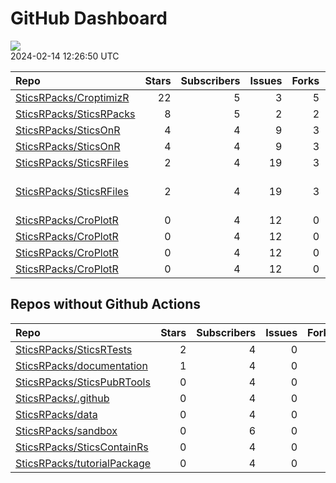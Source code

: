 GitHub Dashboard
================

![](https://github.com/SticsRPacks/status/workflows/Render%20Status/badge.svg)  
2024-02-14 12:26:50 UTC

| Repo                                                                  | Stars | Subscribers | Issues | Forks | Status                                                                                                                                                                                                                                                                                                        | Commit                                                                                                                                                                                                                      |
|:----------------------------------------------------------------------|------:|------------:|-------:|------:|:--------------------------------------------------------------------------------------------------------------------------------------------------------------------------------------------------------------------------------------------------------------------------------------------------------------|:----------------------------------------------------------------------------------------------------------------------------------------------------------------------------------------------------------------------------|
| [SticsRPacks/CroptimizR](https://github.com/SticsRPacks/CroptimizR)   |    22 |           5 |      3 |     5 | [![](https://github.com/SticsRPacks/CroptimizR/workflows/R-CMD-check/badge.svg)](https://github.com/SticsRPacks/CroptimizR/actions/runs/7301924387) [![](https://github.com/SticsRPacks/CroptimizR/workflows/test-coverage/badge.svg)](https://github.com/SticsRPacks/CroptimizR/actions/runs/7301829512)     | <a href="https://github.com/SticsRPacks/CroptimizR/commit/8c387e61cd4ec0a3eb6191d406b0dc66a477b883" title="Update DESCRIPTION and NEWS files for new release">8c387e</a>                                                    |
| [SticsRPacks/SticsRPacks](https://github.com/SticsRPacks/SticsRPacks) |     8 |           5 |      2 |     2 | [![](https://github.com/SticsRPacks/SticsRPacks/workflows/R-CMD-check/badge.svg)](https://github.com/SticsRPacks/SticsRPacks/actions/runs/7582490901)                                                                                                                                                         | <a href="https://github.com/SticsRPacks/SticsRPacks/commit/f552d1a9968011a32dffd164003b5bb2f43ef8eb" title="New release0.5 citation update (#12)">f552d1</a>                                                                |
| [SticsRPacks/SticsOnR](https://github.com/SticsRPacks/SticsOnR)       |     4 |           4 |      9 |     3 | [![](https://github.com/SticsRPacks/SticsOnR/workflows/Update%20CITATION.cff/badge.svg)](https://github.com/SticsRPacks/SticsOnR/actions/runs/5540907600)                                                                                                                                                     | <a href="https://github.com/SticsRPacks/SticsOnR/commit/3a250b188e0b083c2c56a547c5abb23411c73da6" title="Update update-citation-cff.yaml (#7)">3a250b</a>                                                                   |
| [SticsRPacks/SticsOnR](https://github.com/SticsRPacks/SticsOnR)       |     4 |           4 |      9 |     3 | [![](https://github.com/SticsRPacks/SticsOnR/workflows/R-CMD-check/badge.svg)](https://github.com/SticsRPacks/SticsOnR/actions/runs/7555940379) [![](https://github.com/SticsRPacks/SticsOnR/workflows/test-coverage/badge.svg)](https://github.com/SticsRPacks/SticsOnR/actions/runs/7555940383)             | <a href="https://github.com/SticsRPacks/SticsOnR/commit/ccb00a69d1fbb0b46c1567dd3c05884f458e74e2" title="added recursive to FALSE: if sub-dir exist (i.e. plant dir) they are now not taken into account. (#14)">ccb00a</a> |
| [SticsRPacks/SticsRFiles](https://github.com/SticsRPacks/SticsRFiles) |     2 |           4 |     19 |     3 | [![](https://github.com/SticsRPacks/SticsRFiles/workflows/Update%20CITATION.cff/badge.svg)](https://github.com/SticsRPacks/SticsRFiles/actions/runs/7584689271)                                                                                                                                               | <a href="https://github.com/SticsRPacks/SticsRFiles/commit/b7b1ee2c0e3191129fab64e60c3ee3734d558fd5" title="rewrote get_param_info as for variables (#47)">b7b1ee</a>                                                       |
| [SticsRPacks/SticsRFiles](https://github.com/SticsRPacks/SticsRFiles) |     2 |           4 |     19 |     3 | [![](https://github.com/SticsRPacks/SticsRFiles/workflows/R-CMD-check/badge.svg)](https://github.com/SticsRPacks/SticsRFiles/actions/runs/7609235152) [![](https://github.com/SticsRPacks/SticsRFiles/workflows/test-coverage/badge.svg)](https://github.com/SticsRPacks/SticsRFiles/actions/runs/7609235146) | \<a href=“<https://github.com/SticsRPacks/SticsRFiles/commit/f8c31463adddaa355dec81730780dfac3afc355d>” title=“Fix deprecated argument”version” for variables (#54)“\>f8c314</a>                                            |
| [SticsRPacks/CroPlotR](https://github.com/SticsRPacks/CroPlotR)       |     0 |           4 |     12 |     0 | [![](https://github.com/SticsRPacks/CroPlotR/workflows/Update%20CITATION.cff/badge.svg)](https://github.com/SticsRPacks/CroPlotR/actions/runs/7221299626)                                                                                                                                                     | <a href="https://github.com/SticsRPacks/CroPlotR/commit/6aa8a81ba8aa9a15e50c70920e9a8cae7d935443" title="Merge pull request #33 from SticsRPacks/sbuis-patch-1">6aa8a8</a>                                                  |
| [SticsRPacks/CroPlotR](https://github.com/SticsRPacks/CroPlotR)       |     0 |           4 |     12 |     0 | [![](https://github.com/SticsRPacks/CroPlotR/workflows/R-CMD-check/badge.svg)](https://github.com/SticsRPacks/CroPlotR/actions/runs/7572987074) [![](https://github.com/SticsRPacks/CroPlotR/workflows/test-coverage/badge.svg)](https://github.com/SticsRPacks/CroPlotR/actions/runs/7572987073)             | <a href="https://github.com/SticsRPacks/CroPlotR/commit/c7040244a60c19dac811104e7ff84a166a5dbe74" title="Merge pull request #36 from SticsRPacks/updatestats">c70402</a>                                                    |
| [SticsRPacks/CroPlotR](https://github.com/SticsRPacks/CroPlotR)       |     0 |           4 |     12 |     0 | [![](https://github.com/SticsRPacks/CroPlotR/workflows/Update%20CITATION.cff/badge.svg)](https://github.com/SticsRPacks/CroPlotR/actions/runs/7221299626)                                                                                                                                                     | <a href="https://github.com/SticsRPacks/CroPlotR/commit/6aa8a81ba8aa9a15e50c70920e9a8cae7d935443" title="Merge pull request #33 from SticsRPacks/sbuis-patch-1">6aa8a8</a>                                                  |
| [SticsRPacks/CroPlotR](https://github.com/SticsRPacks/CroPlotR)       |     0 |           4 |     12 |     0 | [![](https://github.com/SticsRPacks/CroPlotR/workflows/R-CMD-check/badge.svg)](https://github.com/SticsRPacks/CroPlotR/actions/runs/7572987074) [![](https://github.com/SticsRPacks/CroPlotR/workflows/test-coverage/badge.svg)](https://github.com/SticsRPacks/CroPlotR/actions/runs/7572987073)             | <a href="https://github.com/SticsRPacks/CroPlotR/commit/c7040244a60c19dac811104e7ff84a166a5dbe74" title="Merge pull request #36 from SticsRPacks/updatestats">c70402</a>                                                    |

## Repos without Github Actions

| Repo                                                                          | Stars | Subscribers | Issues | Forks |
|:------------------------------------------------------------------------------|------:|------------:|-------:|------:|
| [SticsRPacks/SticsRTests](https://github.com/SticsRPacks/SticsRTests)         |     2 |           4 |      0 |     1 |
| [SticsRPacks/documentation](https://github.com/SticsRPacks/documentation)     |     1 |           4 |      0 |     0 |
| [SticsRPacks/SticsPubRTools](https://github.com/SticsRPacks/SticsPubRTools)   |     0 |           4 |      0 |     0 |
| [SticsRPacks/.github](https://github.com/SticsRPacks/.github)                 |     0 |           4 |      0 |     0 |
| [SticsRPacks/data](https://github.com/SticsRPacks/data)                       |     0 |           4 |      0 |     0 |
| [SticsRPacks/sandbox](https://github.com/SticsRPacks/sandbox)                 |     0 |           6 |      0 |     0 |
| [SticsRPacks/SticsContainRs](https://github.com/SticsRPacks/SticsContainRs)   |     0 |           4 |      0 |     0 |
| [SticsRPacks/tutorialPackage](https://github.com/SticsRPacks/tutorialPackage) |     0 |           4 |      0 |     0 |
